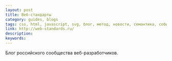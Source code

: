 ```yaml
---
layout: post
title: Веб-стандарты
category: guides, blogs
tags: css, html, javascript, svg, блог, метод, новости, семантика, событие, сообщество, стандарт, статья
link: http://web-standards.ru/
description:
keywords:
---
```


<p>Блог российского сообщества веб-разработчиков.</p>
